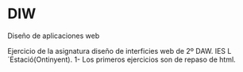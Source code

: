# DIW
Diseño de aplicaciones web

Ejercicio de la asignatura diseño de interficies web de 2º DAW. IES L´Estació(Ontinyent).
1- Los primeros ejercicios son de repaso de html.

